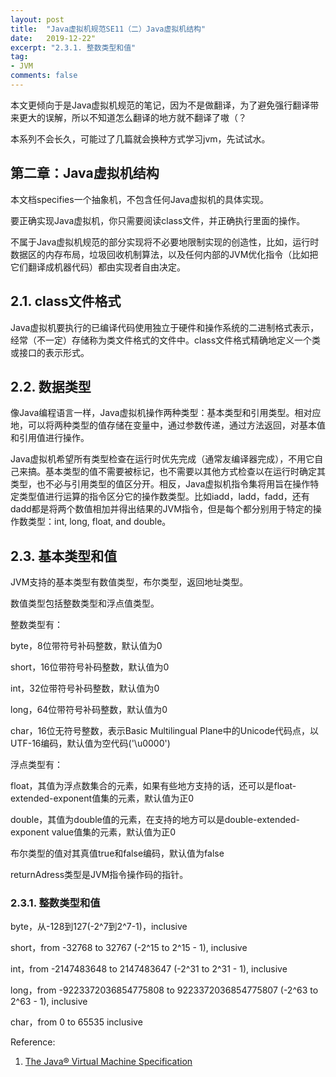 ```yaml
---
layout: post
title:  "Java虚拟机规范SE11（二）Java虚拟机结构"
date:   2019-12-22"
excerpt: "2.3.1. 整数类型和值"
tag:
- JVM
comments: false
---
```


本文更倾向于是Java虚拟机规范的笔记，因为不是做翻译，为了避免强行翻译带来更大的误解，所以不知道怎么翻译的地方就不翻译了嗷（？

本系列不会长久，可能过了几篇就会换种方式学习jvm，先试试水。

## 第二章：Java虚拟机结构

本文档specifies一个抽象机，不包含任何Java虚拟机的具体实现。

要正确实现Java虚拟机，你只需要阅读class文件，并正确执行里面的操作。

不属于Java虚拟机规范的部分实现将不必要地限制实现的创造性，比如，运行时数据区的内存布局，垃圾回收机制算法，以及任何内部的JVM优化指令（比如把它们翻译成机器代码）都由实现者自由决定。

## 2.1. class文件格式

Java虚拟机要执行的已编译代码使用独立于硬件和操作系统的二进制格式表示，经常（不一定）存储称为类文件格式的文件中。class文件格式精确地定义一个类或接口的表示形式。

## 2.2. 数据类型

像Java编程语言一样，Java虚拟机操作两种类型：基本类型和引用类型。相对应地，可以将两种类型的值存储在变量中，通过参数传递，通过方法返回，对基本值和引用值进行操作。

Java虚拟机希望所有类型检查在运行时优先完成（通常友编译器完成），不用它自己来搞。基本类型的值不需要被标记，也不需要以其他方式检查以在运行时确定其类型，也不必与引用类型的值区分开。相反，Java虚拟机指令集将用旨在操作特定类型值进行运算的指令区分它的操作数类型。比如iadd，ladd，fadd，还有dadd都是将两个数值相加并得出结果的JVM指令，但是每个都分别用于特定的操作数类型：int, long, float, and double。

## 2.3. 基本类型和值

JVM支持的基本类型有数值类型，布尔类型，返回地址类型。

数值类型包括整数类型和浮点值类型。

整数类型有：

byte，8位带符号补码整数，默认值为0

short，16位带符号补码整数，默认值为0

int，32位带符号补码整数，默认值为0

long，64位带符号补码整数，默认值为0

char，16位无符号整数，表示Basic Multilingual Plane中的Unicode代码点，以UTF-16编码，默认值为空代码('\u0000')

浮点类型有：

float，其值为浮点数集合的元素，如果有些地方支持的话，还可以是float-extended-exponent值集的元素，默认值为正0

double，其值为double值的元素，在支持的地方可以是double-extended-exponent value值集的元素，默认值为正0

布尔类型的值对其真值true和false编码，默认值为false

returnAdress类型是JVM指令操作码的指针。

### 2.3.1. 整数类型和值

byte，从-128到127(-2^7到2^7-1)，inclusive

short，from -32768 to 32767 (-2^15 to 2^15 - 1), inclusive

int，from -2147483648 to 2147483647 (-2^31 to 2^31 - 1), inclusive

long，from -9223372036854775808 to 9223372036854775807 (-2^63 to 2^63 - 1), inclusive

char，from 0 to 65535 inclusive

Reference:

1. [The Java® Virtual Machine Specification](https://docs.oracle.com/javase/specs/jvms/se11/html/index.html)

